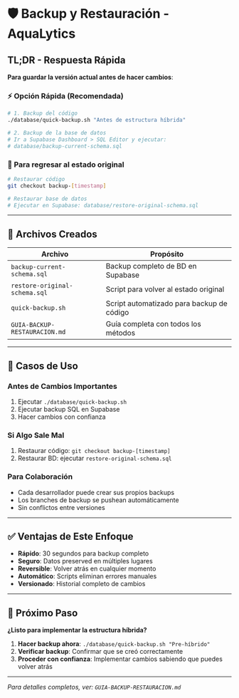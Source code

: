 # 🛡️ Backup y Restauración - AquaLytics

## TL;DR - Respuesta Rápida

**Para guardar la versión actual antes de hacer cambios**:

### ⚡ Opción Rápida (Recomendada)
```bash
# 1. Backup del código
./database/quick-backup.sh "Antes de estructura híbrida"

# 2. Backup de la base de datos
# Ir a Supabase Dashboard > SQL Editor y ejecutar:
# database/backup-current-schema.sql
```

### 🔄 Para regresar al estado original
```bash
# Restaurar código
git checkout backup-[timestamp]

# Restaurar base de datos
# Ejecutar en Supabase: database/restore-original-schema.sql
```

---

## 📁 Archivos Creados

| Archivo | Propósito |
|---------|-----------|
| `backup-current-schema.sql` | Backup completo de BD en Supabase |
| `restore-original-schema.sql` | Script para volver al estado original |
| `quick-backup.sh` | Script automatizado para backup de código |
| `GUIA-BACKUP-RESTAURACION.md` | Guía completa con todos los métodos |

---

## 🎯 Casos de Uso

### Antes de Cambios Importantes
1. Ejecutar `./database/quick-backup.sh`
2. Ejecutar backup SQL en Supabase
3. Hacer cambios con confianza

### Si Algo Sale Mal
1. Restaurar código: `git checkout backup-[timestamp]`
2. Restaurar BD: ejecutar `restore-original-schema.sql`

### Para Colaboración
- Cada desarrollador puede crear sus propios backups
- Los branches de backup se pushean automáticamente
- Sin conflictos entre versiones

---

## ✅ Ventajas de Este Enfoque

- **Rápido**: 30 segundos para backup completo
- **Seguro**: Datos preserved en múltiples lugares
- **Reversible**: Volver atrás en cualquier momento
- **Automático**: Scripts eliminan errores manuales
- **Versionado**: Historial completo de cambios

---

## 🚀 Próximo Paso

**¿Listo para implementar la estructura híbrida?**

1. **Hacer backup ahora**: `./database/quick-backup.sh "Pre-híbrido"`
2. **Verificar backup**: Confirmar que se creó correctamente
3. **Proceder con confianza**: Implementar cambios sabiendo que puedes volver atrás

---

*Para detalles completos, ver: `GUIA-BACKUP-RESTAURACION.md`* 